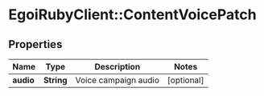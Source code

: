 # EgoiRubyClient::ContentVoicePatch

## Properties
Name | Type | Description | Notes
------------ | ------------- | ------------- | -------------
**audio** | **String** | Voice campaign audio | [optional] 


